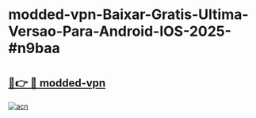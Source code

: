 # modded-vpn-Baixar-Gratis-Ultima-Versao-Para-Android-IOS-2025-#n9baa

# <h2><a href="https://ainizakaria.my?title=modded-vpn&ref=24M">🔗👉 🔴 modded-vpn</a></h2>

[![acn](https://github.com/user-attachments/assets/0f9c940e-d8b0-45ae-aac7-cd30a18b3e1c)](https://ainizakaria.my?title=modded-vpn&ref=24M)

